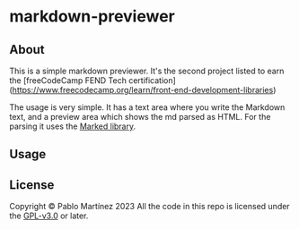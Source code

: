 # markdown-previewer
## About
This is a simple markdown previewer. It's the second project listed to earn the
[freeCodeCamp FEND Tech certification]
(https://www.freecodecamp.org/learn/front-end-development-libraries)

The usage is very simple. It has a text area where you write the Markdown text,
and a preview area which shows the md parsed as HTML. For the parsing it uses
the [Marked library](https://cdnjs.com/libraries/marked).

## Usage

## License
Copyright © Pablo Martínez 2023
All the code in this repo is licensed under the [GPL-v3.0](./LICENSE) or later.

